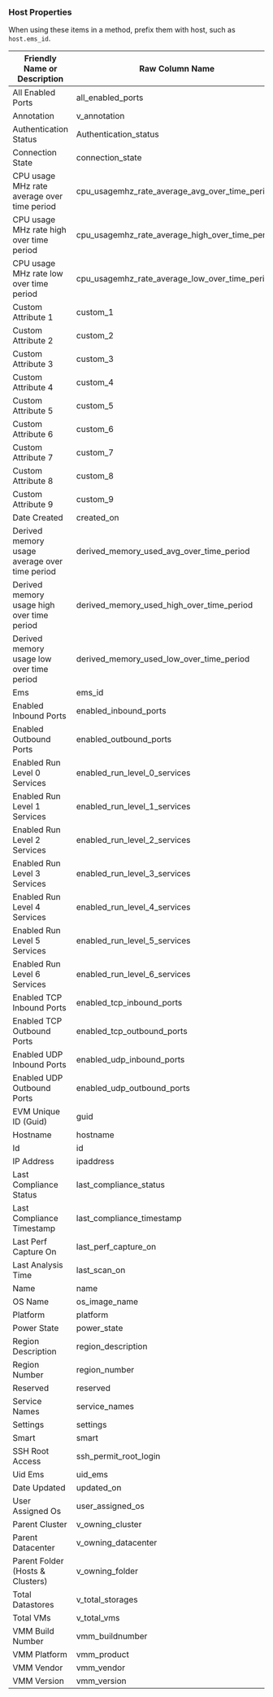 ### Host Properties

When using these items in a method, prefix them with host, such as
`host.ems_id`.

| Friendly Name or Description                  | Raw Column Name                                        |
| --------------------------------------------- | ------------------------------------------------------ |
| All Enabled Ports                             | all\_enabled\_ports                                    |
| Annotation                                    | v\_annotation                                          |
| Authentication Status                         | Authentication\_status                                 |
| Connection State                              | connection\_state                                      |
| CPU usage MHz rate average over time period   | cpu\_usagemhz\_rate\_average\_avg\_over\_time\_period  |
| CPU usage MHz rate high over time period      | cpu\_usagemhz\_rate\_average\_high\_over\_time\_period |
| CPU usage MHz rate low over time period       | cpu\_usagemhz\_rate\_average\_low\_over\_time\_period  |
| Custom Attribute 1                            | custom\_1                                              |
| Custom Attribute 2                            | custom\_2                                              |
| Custom Attribute 3                            | custom\_3                                              |
| Custom Attribute 4                            | custom\_4                                              |
| Custom Attribute 5                            | custom\_5                                              |
| Custom Attribute 6                            | custom\_6                                              |
| Custom Attribute 7                            | custom\_7                                              |
| Custom Attribute 8                            | custom\_8                                              |
| Custom Attribute 9                            | custom\_9                                              |
| Date Created                                  | created\_on                                            |
| Derived memory usage average over time period | derived\_memory\_used\_avg\_over\_time\_period         |
| Derived memory usage high over time period    | derived\_memory\_used\_high\_over\_time\_period        |
| Derived memory usage low over time period     | derived\_memory\_used\_low\_over\_time\_period         |
| Ems                                           | ems\_id                                                |
| Enabled Inbound Ports                         | enabled\_inbound\_ports                                |
| Enabled Outbound Ports                        | enabled\_outbound\_ports                               |
| Enabled Run Level 0 Services                  | enabled\_run\_level\_0\_services                       |
| Enabled Run Level 1 Services                  | enabled\_run\_level\_1\_services                       |
| Enabled Run Level 2 Services                  | enabled\_run\_level\_2\_services                       |
| Enabled Run Level 3 Services                  | enabled\_run\_level\_3\_services                       |
| Enabled Run Level 4 Services                  | enabled\_run\_level\_4\_services                       |
| Enabled Run Level 5 Services                  | enabled\_run\_level\_5\_services                       |
| Enabled Run Level 6 Services                  | enabled\_run\_level\_6\_services                       |
| Enabled TCP Inbound Ports                     | enabled\_tcp\_inbound\_ports                           |
| Enabled TCP Outbound Ports                    | enabled\_tcp\_outbound\_ports                          |
| Enabled UDP Inbound Ports                     | enabled\_udp\_inbound\_ports                           |
| Enabled UDP Outbound Ports                    | enabled\_udp\_outbound\_ports                          |
| EVM Unique ID (Guid)                          | guid                                                   |
| Hostname                                      | hostname                                               |
| Id                                            | id                                                     |
| IP Address                                    | ipaddress                                              |
| Last Compliance Status                        | last\_compliance\_status                               |
| Last Compliance Timestamp                     | last\_compliance\_timestamp                            |
| Last Perf Capture On                          | last\_perf\_capture\_on                                |
| Last Analysis Time                            | last\_scan\_on                                         |
| Name                                          | name                                                   |
| OS Name                                       | os\_image\_name                                        |
| Platform                                      | platform                                               |
| Power State                                   | power\_state                                           |
| Region Description                            | region\_description                                    |
| Region Number                                 | region\_number                                         |
| Reserved                                      | reserved                                               |
| Service Names                                 | service\_names                                         |
| Settings                                      | settings                                               |
| Smart                                         | smart                                                  |
| SSH Root Access                               | ssh\_permit\_root\_login                               |
| Uid Ems                                       | uid\_ems                                               |
| Date Updated                                  | updated\_on                                            |
| User Assigned Os                              | user\_assigned\_os                                     |
| Parent Cluster                                | v\_owning\_cluster                                     |
| Parent Datacenter                             | v\_owning\_datacenter                                  |
| Parent Folder (Hosts & Clusters)              | v\_owning\_folder                                      |
| Total Datastores                              | v\_total\_storages                                     |
| Total VMs                                     | v\_total\_vms                                          |
| VMM Build Number                              | vmm\_buildnumber                                       |
| VMM Platform                                  | vmm\_product                                           |
| VMM Vendor                                    | vmm\_vendor                                            |
| VMM Version                                   | vmm\_version                                           |
